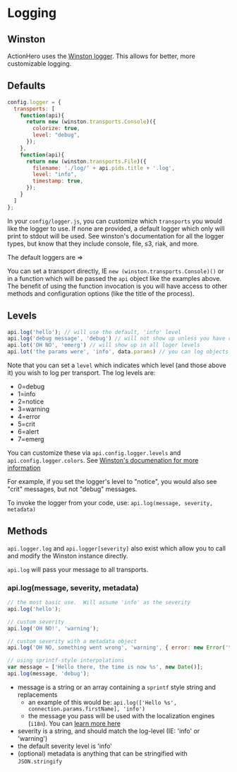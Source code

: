 # Logging

## Winston

ActionHero uses the [Winston logger](https://github.com/flatiron/winston).  This allows for better, more customizable logging.  

## Defaults

```javascript
config.logger = {
  transports: [
    function(api){
      return new (winston.transports.Console)({
        colorize: true,
        level: "debug",
      });
    },
    function(api){
      return new (winston.transports.File)({
        filename: './log/' + api.pids.title + '.log',
        level: "info",
        timestamp: true,
      });
    }
  ]
};
```

In your `config/logger.js`, you can customize which `transports` you would like the logger to use. If none are provided, a default logger which only will print to stdout will be used.  See winston's documentation for all the logger types, but know that they include console, file, s3, riak, and more.

The default loggers are =>

You can set a transport directly, IE `new (winston.transports.Console)()` or in a function which will be passed the `api` object like the examples above.  The benefit of using the function invocation is you will have access to other methods and configuration options (like the title of the process).

## Levels

```javascript
api.log('hello'); // will use the default, 'info' level
api.log('debug message', 'debug') // will not show up unless you have configured your logger in this NODE_ENV to be debug
api.lot('OH NO', 'emerg') // will show up in all loger levels
api.lot('the params were', 'info', data.params) // you can log objects too
```


Note that you can set a `level` which indicates which level (and those above it) you wish to log per transport.  The log levels are:

- 0=debug
- 1=info
- 2=notice
- 3=warning
- 4=error
- 5=crit
- 6=alert
- 7=emerg

You can customize these via `api.config.logger.levels` and `api.config.logger.colors`.  See [Winston's documenation for more information](https://github.com/winstonjs/winston#using-custom-logging-levels)

For example, if you set the logger's level to "notice", you would also see "crit" messages, but not "debug" messages.

To invoke the logger from your code, use: `api.log(message, severity, metadata)`

## Methods

`api.logger.log` and `api.logger[severity]` also exist which allow you to call and modify the Winston instance directly.

`api.log` will pass your message to all transports.

### api.log(message, severity, metadata)

```js
// the most basic use.  Will assume 'info' as the severity
api.log('hello');

// custom severity
api.log('OH NO!', 'warning');

// custom severity with a metadata object
api.log('OH NO, something went wrong', 'warning', { error: new Error('things are busted') });

// using sprintf-style interpolations
var message = ['Hello there, the time is now %s', new Date()];
api.log(message, 'debug');
```

- message is a string or an array containing a `sprintf` style string and replacements
  - an example of this would be: `api.log(['Hello %s', connection.params.firstName], 'info')`
  - the message you pass will be used with the localization engines (`i18n`).  You can [learn more here](/docs/#localizing-the-logger)
- severity is a string, and should match the log-level (IE: 'info' or 'warning')
- the default severity level is 'info'
- (optional) metadata is anything that can be stringified with `JSON.stringify`
